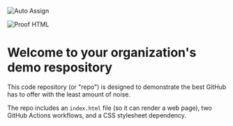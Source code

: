 ![Auto Assign](https://github.com/GTEMC/demo-repository/actions/workflows/auto-assign.yml/badge.svg)

![Proof HTML](https://github.com/GTEMC/demo-repository/actions/workflows/proof-html.yml/badge.svg)

# Welcome to your organization's demo respository
This code repository (or "repo") is designed to demonstrate the best GitHub has to offer with the least amount of noise.

The repo includes an `index.html` file (so it can render a web page), two GitHub Actions workflows, and a CSS stylesheet dependency.
